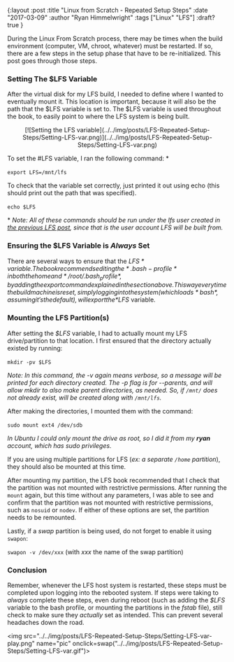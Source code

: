 {:layout :post
:title  "Linux from Scratch - Repeated Setup Steps"
:date "2017-03-09"
:author "Ryan Himmelwright"
:tags ["Linux" "LFS"]
:draft? true
}

During the Linux From Scratch process, there may be times when the build environment (computer, VM, chroot, whatever) must be restarted. If so, there are a few steps in the setup phase that have to be re-initialized. This post goes through those steps.

<!-- more -->


### Setting The $LFS Variable
After the virtual disk for my LFS build, I needed to define where I wanted to eventually mount it. This location is important, because it will also be the path that the $LFS variable is set to. The $LFS variable is used throughout the book, to easily point to where the LFS system is being built.

<center>[![Setting the LFS variable](../../img/posts/LFS-Repeated-Setup-Steps/Setting-LFS-var.png)](../../img/posts/LFS-Repeated-Setup-Steps/Setting-LFS-var.png)</center>

To set the #LFS variable, I ran the following command: *

`export LFS=/mnt/lfs`

To check that the variable set correctly, just printed it out using echo (this should print out the path that was specified).

`echo $LFS`


\* *Note: All of these commands should be run under the lfs user created in [the previous LFS post](../LFS-Getting-Started/), since that is the user account LFS will be built from.*

### Ensuring the $LFS Variable is *Always* Set
There are several ways to ensure that the *$LFS* variable. The book recommends editing the *.bash-profile* in both the home and */root/.bash_profile*, by adding the export command explained in the section above. This way every time the build machine is reset, simply logging into the system (which loads *bash*, assuming it's the default), will export the *$LFS* variable.

### Mounting the LFS Partition(s)
After setting the *$LFS* variable, I had to actually mount my LFS drive/partition to that location. I first ensured that the directory actually existed by running:

`mkdir -pv $LFS`

*Note: In this command, the -v again means verbose, so a message will be printed for each directory created. The -p flag is for --parents, and will allow mkdir to also make parent directories, as needed. So, if `/mnt/` does not already exist, will be created along with `/mnt/lfs`.*

After making the directories, I mounted them with the command:

`sudo mount ext4 /dev/sdb`

*In Ubuntu I could only mount the drive as root, so I did it from my <b>ryan</b> account, which has sudo privileges.*

If you are using multiple partitions for LFS (*ex: a separate `/home` partition*), they should also be mounted at this time.

After mounting my partition, the LFS book recommended that I check that the partition was not mounted with restrictive permissions. After running the `mount` again, but this time without any parameters, I was able to see and confirm that the partition was not mounted with restrictive permissions, such as `nosuid` or `nodev`. If either of these options are set, the partition needs to be remounted.

Lastly, if a *swap* partition is being used, do not forget to enable it using `swapon`:

`swapon -v /dev/xxx`  (with *xxx* the name of the swap partition)


### Conclusion
Remember, whenever the LFS host system is restarted, these steps must be completed upon logging into the rebooted system. If steps were taking to *always* complete these steps, even during reboot (such as adding the *$LFS* variable to the bash profile, or mounting the partitions in the *fstab* file), still check to make sure they *actually* set as  intended. This can prevent several headaches down the road.


<img src="../../img/posts/LFS-Repeated-Setup-Steps/Setting-LFS-var-play.png" name="pic" onclick=swap("../../img/posts/LFS-Repeated-Setup-Steps/Setting-LFS-var.gif")> 

</center>

